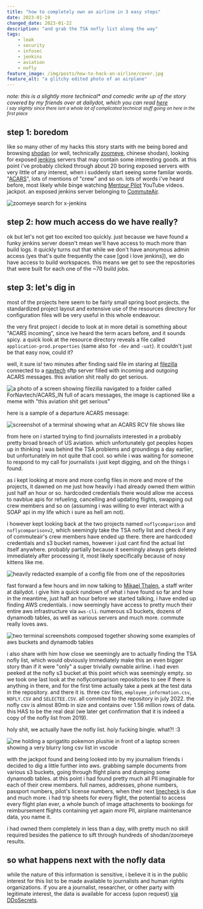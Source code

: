 ```yaml
---
title: "how to completely own an airline in 3 easy steps"
date: 2023-01-19
changed_date: 2023-01-22
description: "and grab the TSA nofly list along the way"
tags:
    - leak
    - security
    - infosec
    - jenkins
    - aviation
    - nofly
feature_image: /img/posts/how-to-hack-an-airline/cover.jpg
feature_alt: "a glitchy edited photo of an airplane"
---
```


*note: this is a slightly more technical\* and comedic write up of the story covered by my friends over at dailydot, which you can read [here](https://www.dailydot.com/debug/no-fly-list-us-tsa-unprotected-server-commuteair/)*  
*<small>i say slightly since there isnt a whole lot of complicated technical stuff going on here in the first place</small>*

## step 1: boredom

like so many other of my hacks this story starts with me being bored and browsing [shodan](https://shodan.io) (or well, technically [zoomeye](https://www.zoomeye.org), chinese shodan), looking for exposed [jenkins](https://jenkins.io) servers that may contain some interesting goods. at this point i've probably clicked through about 20 boring exposed servers with very little of any interest, when i suddenly start seeing some familar words. "[ACARS](https://en.wikipedia.org/wiki/ACARS)", lots of mentions of "crew" and so on. lots of words i've heard before, most likely while binge watching [Mentour Pilot](https://youtube.com/c/MentourPilotaviation) YouTube videos. jackpot. an exposed jenkins server belonging to [CommuteAir](https://en.wikipedia.org/wiki/CommuteAir).

![zoomeye search for x-jenkins](/img/posts/how-to-hack-an-airline/zoomeye.jpg)

## step 2: how much access do we have really?

ok but let's not get too excited too quickly. just because we have found a funky jenkins server doesn't mean we'll have access to much more than build logs. it quickly turns out that while we don't have anonymous admin access (yes that's quite frequently the case [god i love jenkins]), we do have access to build workspaces. this means we get to see the repositories that were built for each one of the ~70 build jobs. 

## step 3: let's dig in

most of the projects here seem to be fairly small spring boot projects. the standardized project layout and extensive use of the resources directory for configuration files will be very useful in this whole endeavour. 

the very first project i decide to look at in more detail is something about "ACARS incoming", since ive heard the term acars before, and it sounds spicy. a quick look at the resource directory reveals a file called `application-prod.properties` (same also for `-dev` and `-uat`). it couldn't just be that easy now, could it?

well, it sure is! two minutes after finding said file im staring at [filezilla](https://filezilla-project.org/) connected to a [navtech](https://www.navblue.aero/) sftp server filled with incoming and outgoing ACARS messages. this aviation shit really do get serious.

![a photo of a screen showing filezilla navigated to a folder called ForNavtech/ACARS_IN full of acars messages, the image is captioned like a meme with "this aviation shit get serious"](/img/posts/how-to-hack-an-airline/this-aviation-shit-get-serious.jpg)

here is a sample of a departure ACARS message:

![screenshot of a terminal showing what an ACARS RCV file shows like](/img/posts/how-to-hack-an-airline/acars-sample.jpg)


from here on i started trying to find journalists interested in a probably pretty broad breach of US aviation. which unfortunately got peoples hopes up in thinking i was behind the TSA problems and groundings a day earlier, but unfortunately im not quite that cool. so while i was waiting for someone to respond to my call for journalists i just kept digging, and oh the things i found.

as i kept looking at more and more config files in more and more of the projects, it dawned on me just how heavily i had already owned them within just half an hour or so. hardcoded credentials there would allow me access to navblue apis for refueling, cancelling and updating flights, swapping out crew members and so on (assuming i was willing to ever interact with a SOAP api in my life which i sure as hell am not).

i however kept looking back at the two projects named `noflycomparison` and `noflycomparisonv2`, which seemingly take the TSA nofly list and check if any of commuteair's crew members have ended up there. there are hardcoded credentials and s3 bucket names, however i just cant find the actual list itself anywhere. probably partially because it seemingly always gets deleted immediately after processing it, most likely specifically because of nosy kittens like me.

![heavily redacted example of a config file from one of the repositories](/img/posts/how-to-hack-an-airline/config-example.jpg)

fast forward a few hours and im now talking to [Mikael Thalen](https://twitter.com/MikaelThalen), a staff writer at dailydot. i give him a quick rundown of what i have found so far and how in the meantime, just half an hour before we started talking, i have ended up finding AWS credentials. i now seemingly have access to pretty much their entire aws infrastructure via `aws-cli`. numerous s3 buckets, dozens of dynamodb tables, as well as various servers and much more. commute really loves aws.

![two terminal screenshots composed together showing some examples of aws buckets and dynamodb tables](/img/posts/how-to-hack-an-airline/aws-overview.jpg)

i also share with him how close we seemingly are to actually finding the TSA nofly list, which would obviously immediately make this an even bigger story than if it were "only" a super trivially ownable airline. i had even peeked at the nofly s3 bucket at this point which was seemingly empty. so we took one last look at the noflycomparison repositories to see if there is anything in there, and for the first time actually take a peek at the test data in the repository. and there it is. three csv files, `employee_information.csv`, `NOFLY.CSV` and `SELECTEE.CSV`. all commited to the repository in july 2022. the nofly csv is almost 80mb in size and contains over 1.56 million rows of data. this HAS to be the real deal (we later get confirmation that it is indeed a copy of the nofly list from 2019).

holy shit, we actually have the nofly list. holy fucking bingle. what?! :3

![me holding a sprigatito pokemon plushie in front of a laptop screen showing a very blurry long csv list in vscode](/img/posts/how-to-hack-an-airline/weed-cat-crimes.jpg)

with the jackpot found and being looked into by my journalism friends i decided to dig a little further into aws. grabbing sample documents from various s3 buckets, going through flight plans and dumping some dynamodb tables. at this point i had found pretty much all PII imaginable for each of their crew members. full names, addresses, phone numbers, passport numbers, pilot's license numbers, when their next [linecheck](https://icadet.com/aviation-term/line-check/) is due and much more. i had trip sheets for every flight, the potential to access every flight plan ever, a whole bunch of image attachments to bookings for reimbursement flights containing yet again more PII, airplane maintenance data, you name it.

i had owned them completely in less than a day, with pretty much no skill required besides the patience to sift through hundreds of shodan/zoomeye results.

## so what happens next with the nofly data

while the nature of this information is sensitive, i believe it is in the public interest for this list to be made available to journalists and human rights organizations. if you are a journalist, researcher, or other party with legitimate interest, the data is available for access (upon request) [via DDoSecrets](https://ddosecrets.com/wiki/No_Fly_List).